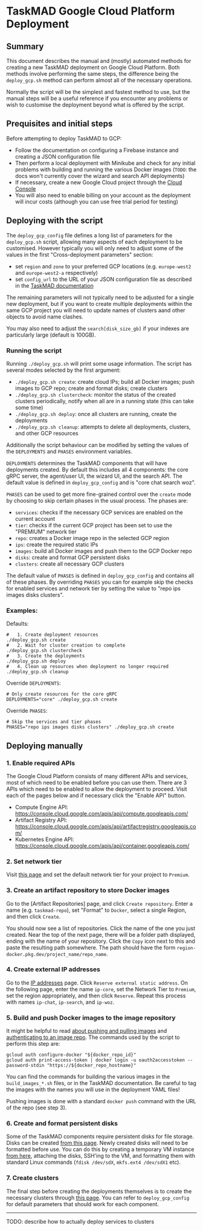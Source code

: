 # TaskMAD Google Cloud Platform Deployment

## Summary

This document describes the manual and (mostly) automated methods for creating a new TaskMAD deployment on Google Cloud Platform. Both methods involve performing the same steps, the difference being the `deploy_gcp.sh` method can perform almost all of the necessary operations. 

Normally the script will be the simplest and fastest method to use, but the manual steps will be a useful reference if you encounter any problems or wish to customise the deployment beyond what is offered by the script.

## Prequisites and initial steps

Before attempting to deploy TaskMAD to GCP:
* Follow the documentation on configuring a Firebase instance and creating a JSON configuration file
* Then perform a local deployment with Minikube and check for any initial problems with building and running the various Docker images (`TODO`: the docs won't currently cover the wizard and search API deployments)
* If necessary, create a new Google Cloud project through the [Cloud Console](https://console.cloud.google.com)
* You will also need to enable billing on your account as the deployment will incur costs (although you can use free trial period for testing)

## Deploying with the script

The `deploy_gcp_config` file defines a long list of parameters for the `deploy_gcp.sh` script, allowing many aspects of each deployment to be customised. However typically you will only need to adjust some of the values in the first "Cross-deployment parameters" section:
* set `region` and `zone` to your preferred GCP locations (e.g. `europe-west2` and `europe-west2-a` respectively) 
* set `config_url` to the URL of your JSON configuration file as described in the [TaskMAD documentation](https://github.com/grill-lab/TaskMAD/#configuration-file)

The remaining parameters will not typically need to be adjusted for a single new deployment, but if you want to create multiple deployments within the same GCP project you will need to update names of clusters aand other objects to avoid name clashes. 

You may also need to adjust the `search[disk_size_gb]` if your indexes are particularly large (default is 100GB).

### Running the script

Running `./deploy_gcp.sh` will print some usage information. The script has several modes selected by the first argument:
* `./deploy_gcp.sh create`: create cloud IPs; build all Docker images; push images to GCP repo; create and format disks; create clusters
* `./deploy_gcp.sh clustercheck`: monitor the status of the created clusters periodically, notify when all are in a running state (this can take some time)
* `./deploy_gcp.sh deploy`: once all clusters are running, create the deployments 
* `./deploy_gcp.sh cleanup`: attempts to delete all deployments, clusters, and other GCP resources

Additionally the script behaviour can be modified by setting the values of the `DEPLOYMENTS` and `PHASES` environment variables. 

`DEPLOYMENTS` determines the TaskMAD components that will have deployments created. By default this includes all 4 components: the core gRPC server, the agent/user UI, the wizard UI, and the search API. The default value is defined in `deploy_gcp_config` and is "core chat search woz".

`PHASES` can be used to get more fine-grained control over the `create` mode by choosing to skip certain phases in the usual process. The phases are:
* `services`: checks if the necessary GCP services are enabled on the current account 
* `tier`: checks if the current GCP project has been set to use the "PREMIUM" network tier
* `repo`: creates a Docker image repo in the selected GCP region
* `ips`: create the required static IPs
* `images`: build all Docker images and push them to the GCP Docker repo
* `disks`: create and format GCP persistent disks
* `clusters`: create all necessary GCP clusters

The default value of `PHASES` is defined in `deploy_gcp_config` and contains all of these phases. By overriding `PHASES` you can for example skip the checks for enabled services and network tier by setting the value to "repo ips images disks clusters". 

### Examples:

Defaults:
```shell
#   1. Create deployment resources 
./deploy_gcp.sh create
#   2. Wait for cluster creation to complete
./deploy_gcp.sh clustercheck
#   3. Create the deployments
./deploy_gcp.sh deploy
#   4. Clean up resources when deployment no longer required
./deploy_gcp.sh cleanup
```

Override `DEPLOYMENTS`:
```shell
# Only create resources for the core gRPC
DEPLOYMENTS="core" ./deploy_gcp.sh create
```

Override `PHASES`:
```shell
# Skip the services and tier phases
PHASES="repo ips images disks clusters" ./deploy_gcp.sh create
```

## Deploying manually

### 1. Enable required APIs
The Google Cloud Platform consists of many different APIs and services, most of which need to be enabled before you can use them. There are 3 APIs which need to be enabled to allow the deployment to proceed. Visit each of the pages below and if necessary click the "Enable API" button.
* Compute Engine API: https://console.cloud.google.com/apis/api/compute.googleapis.com/
* Artifact Registry API: https://console.cloud.google.com/apis/api/artifactregistry.googleapis.com/
* Kubernetes Engine API: https://console.cloud.google.com/apis/api/container.googleapis.com/

### 2. Set network tier
Visit [this page](https://console.cloud.google.com/net-tier/tiers/details) and set the default network tier for your project to `Premium`.

### 3. Create an artifact repository to store Docker images
Go to the [Artifact Repositories] page, and click `Create repository`.  Enter a name (e.g. `taskmad-repo`), set "Format" to `Docker`, select a single Region, and then click `Create`. 

You should now see a list of repositories. Click the name of the one you just created. Near the top of the next page, there will be a folder path displayed, ending with the name of your repository. Click the `Copy` icon next to this and paste the resulting path somewhere. The path should have the form `region-docker.pkg.dev/project_name/repo_name`. 

### 4. Create external IP addresses 
Go to the [IP addresses](https://console.cloud.google.com/networking/addresses/list) page. Click `Reserve external static address`. On the following page, enter the name `ip-core`, set the Network Tier to `Premium`, set the region appropriately, and then click `Reserve`. Repeat this process with names `ip-chat`, `ip-search`, and `ip-woz`. 

### 5. Build and push Docker images to the image repository

It might be helpful to read [about pushing and pulling images](https://cloud.google.com/container-registry/docs/pushing-and-pulling) and [authenticating to an image repo](https://cloud.google.com/container-registry/docs/advanced-authentication). The commands used by the script to perform this step are:

```shell
gcloud auth configure-docker "${docker_repo_id}"
gcloud auth print-access-token | docker login -u oauth2accesstoken --password-stdin "https://${docker_repo_hostname}"
```

You can find the commands for building the various images in the `build_images_*.sh` files, or in the TaskMAD documentation. Be careful to tag the images with the names you will use in the deployment YAML files! 

Pushing images is done with a standard `docker push` command with the URL of the repo (see step 3). 

### 6. Create and format persistent disks

Some of the TaskMAD components require persistent disks for file storage. Disks can be created [from this page](https://console.cloud.google.com/compute/disks). Newly created disks will need to be formatted before use. You can do this by creating a temporary VM instance [from here](https://console.cloud.google.com/compute/instances), attaching the disks, SSH'ing to the VM, and formatting them with standard Linux commands (`fdisk /dev/sdX`, `mkfs.ext4 /dev/sdX1` etc). 

### 7. Create clusters

The final step before creating the deployments themselves is to create the necessary clusters through [this page](https://console.cloud.google.com/kubernetes/list/overview). You can refer to `deploy_gcp_config` for default parameters that should work for each component. 

---
TODO: describe how to actually deploy services to clusters
